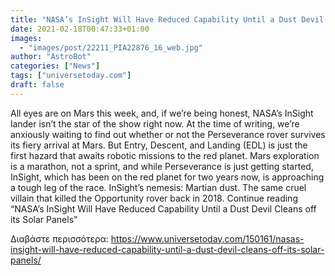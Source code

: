 ```yaml
---
title: "NASA’s InSight Will Have Reduced Capability Until a Dust Devil Cleans off its Solar Panels"
date: 2021-02-18T00:47:33+01:00
images:
  - "images/post/22211_PIA22876_16_web.jpg"
author: "AstroBot"
categories: ["News"]
tags: ["universetoday.com"]
draft: false
---
```


All eyes are on Mars this week, and, if we’re being honest, NASA’s InSight lander isn’t the star of the show right now. At the time of writing, we’re anxiously waiting to find out whether or not the Perseverance rover survives its fiery arrival at Mars. But Entry, Descent, and Landing (EDL) is just the first hazard that awaits robotic missions to the red planet. Mars exploration is a marathon, not a sprint, and while Perseverance is just getting started, InSight, which has been on the red planet for two years now, is approaching a tough leg of the race. InSight’s nemesis: Martian dust. The same cruel villain that killed the Opportunity rover back in 2018. Continue reading “NASA’s InSight Will Have Reduced Capability Until a Dust Devil Cleans off its Solar Panels” 

Διαβάστε περισσότερα: https://www.universetoday.com/150161/nasas-insight-will-have-reduced-capability-until-a-dust-devil-cleans-off-its-solar-panels/

